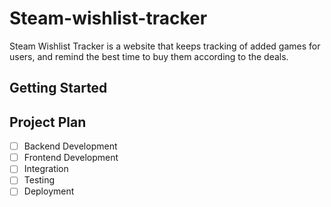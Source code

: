 # Steam-wishlist-tracker

Steam Wishlist Tracker is a website that keeps tracking of added games for users, and remind the best time to buy them according to the deals.

## Getting Started

## Project Plan

- [ ] Backend Development
- [ ] Frontend Development
- [ ] Integration
- [ ] Testing
- [ ] Deployment
